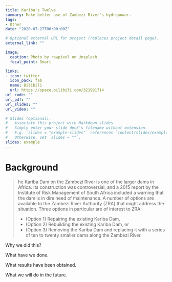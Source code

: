 ```yaml
---
title: Kariba's Twelve
summary: Make better use of Zambezi River's hydropower. 
tags:
- Other
date: "2020-07-27T00:00:00Z"

# Optional external URL for project (replaces project detail page).
external_link: ""

image:
  caption: Photo by rawpixel on Unsplash
  focal_point: Smart

links:
- icon: twitter
  icon_pack: fab
  name: Bilibili
  url: https://space.bilibili.com/321991714
url_code: ""
url_pdf: ""
url_slides: ""
url_video: ""

# Slides (optional).
#   Associate this project with Markdown slides.
#   Simply enter your slide deck's filename without extension.
#   E.g. `slides = "example-slides"` references `content/slides/example-slides.md`.
#   Otherwise, set `slides = ""`.
slides: example
---
```

# Background
> he Kariba Dam on the Zambezi River is one of the larger dams in Africa. Its construction was controversial, and a 2015 report by the Institute of Risk Management
of South Africa included a warning that the dam is in dire need of maintenance. A number of options are available to the Zambezi River Authority (ZRA) that might address the situation. Three options in particular are of interest to ZRA:
> * (Option 1) Repairing the existing Kariba Dam,
> * (Option 2) Rebuilding the existing Kariba Dam, or
> * (Option 3) Removing the Kariba Dam and replacing it with a series of ten to twenty smaller dams along the Zambezi River.



Why we did this?

What have we done.

What results have been obtained.

What we will do in the future.
